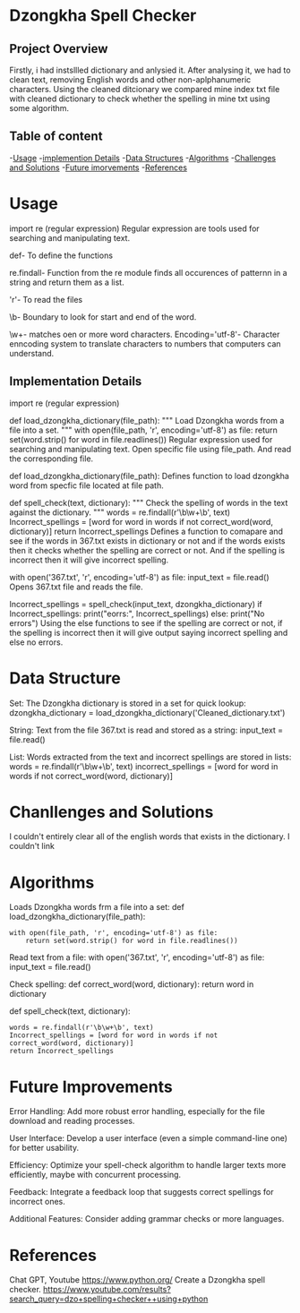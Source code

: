 # Dzongkha Spell Checker

## Project Overview
Firstly, i had instsllled dictionary and anlysied it. After analysing it, we had to clean text, removing English words and other non-aplphanumeric characters. Using the cleaned ditcionary we compared mine index txt file with cleaned dictionary to check whether the spelling in mine txt using some algorithm.

## Table of content 
-[Usage](#usage)
-[implemention Details](#implementation-details)
-[Data Structures](#data-structures)
-[Algorithms](#algorithms)
-[Challenges and Solutions](#challenges-and-solutions)
-[Future imorvements](#future-improvemnets)
-[References](#references)

# Usage 
import re (regular expression)
Regular expression are tools used for searching and manipulating text.

def- To define the functions

re.findall- Function from the re module finds all occurences of patternn in a string and return them as a list.

'r'- To read the files

\b- Boundary to look for start and end of the word.

\w+- matches oen or more word characters.
Encoding='utf-8'- Character enncoding system to translate characters to numbers that computers can understand.

## Implementation Details
import re (regular expression)

def load_dzongkha_dictionary(file_path):
    """
    Load Dzongkha words from a file into a set.
    """
    with open(file_path, 'r', encoding='utf-8') as file:
        return set(word.strip() for word in file.readlines())
Regular expression used for searching and manipulating text. Open specific file using file_path. And read the corresponding file.

def load_dzongkha_dictionary(file_path):
Defines function to load dzongkha word from specfic file located at file path.

def spell_check(text, dictionary):
    """
    Check the spelling of words in the text against the dictionary.
    """
    words = re.findall(r'\b\w+\b', text)
    Incorrect_spellings = [word for word in words if not correct_word(word, dictionary)]
    return Incorrect_spellings
Defines a function to comapare and see if the words in 367.txt exists in dictionary or not and if the words exists then it checks whether the spelling are correct or not. And if the spelling is incorrect then it will give incorrect spelling.

with open('367.txt', 'r', encoding='utf-8') as file:
    input_text = file.read()
Opens 367.txt file and reads the file.

Incorrect_spellings = spell_check(input_text, dzongkha_dictionary)
if Incorrect_spellings:
    print("eorrs:", Incorrect_spellings)
else:
    print("No errors")
Using the else functions to see if the spelling are correct or not, if the spelling is incorrect then it will give output saying incorrect spelling and else no errors. 

# Data Structure 
Set: The Dzongkha dictionary is stored in a set for quick lookup:
dzongkha_dictionary = load_dzongkha_dictionary('Cleaned_dictionary.txt')

String: Text from the file 367.txt is read and stored as a string:
input_text = file.read()

List: Words extracted from the text and incorrect spellings are stored in lists:
words = re.findall(r'\b\w+\b', text)
incorrect_spellings = [word for word in words if not correct_word(word, dictionary)]

# Chanllenges and Solutions
I couldn't entirely clear all  of the english words that exists in the dictionary. I couldn't link 

# Algorithms 
Loads Dzongkha words frm a file into a set:
def load_dzongkha_dictionary(file_path):

    with open(file_path, 'r', encoding='utf-8') as file:
        return set(word.strip() for word in file.readlines())

Read text from a file:
with open('367.txt', 'r', encoding='utf-8') as file:
    input_text = file.read()

Check spelling:
def correct_word(word, dictionary):
    return word in dictionary

def spell_check(text, dictionary):

    words = re.findall(r'\b\w+\b', text)
    Incorrect_spellings = [word for word in words if not correct_word(word, dictionary)]
    return Incorrect_spellings

# Future Improvements 
Error Handling: Add more robust error handling, especially for the file download and reading processes.

User Interface: Develop a user interface (even a simple command-line one) for better usability.

Efficiency: Optimize your spell-check algorithm to handle larger texts more efficiently, maybe with concurrent processing.

Feedback: Integrate a feedback loop that suggests correct spellings for incorrect ones.

Additional Features: Consider adding grammar checks or more languages.

# References 
Chat GPT, Youtube 
https://www.python.org/
Create a Dzongkha spell checker.
https://www.youtube.com/results?search_query=dzo+spelling+checker++using+python
